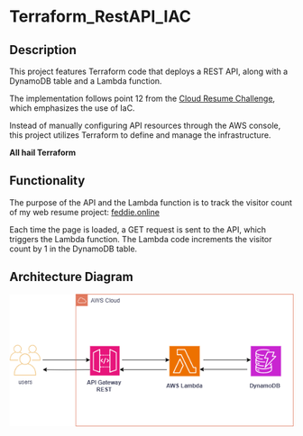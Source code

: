 # Terraform_RestAPI_IAC
## Description

This project features Terraform code that deploys a REST API, along with a DynamoDB table and a Lambda function.

The implementation follows point 12 from the [Cloud Resume Challenge](https://cloudresumechallenge.dev/docs/the-challenge/aws/), which emphasizes the use of IaC. 

Instead of manually configuring API resources through the AWS console, this project utilizes Terraform to define and manage the infrastructure.

**All hail Terraform**

## Functionality

The purpose of the API and the Lambda function is to track the visitor count of my web resume project: [feddie.online](https://www.feddie.online/)

Each time the page is loaded, a GET request is sent to the API, which triggers the Lambda function. The Lambda code increments the visitor count by 1 in the DynamoDB table.

## Architecture Diagram
![Rest_API_Diagram](https://github.com/Fedd911/Rest_API_TerraformIAC/blob/main/REST_API.drawio.png)
